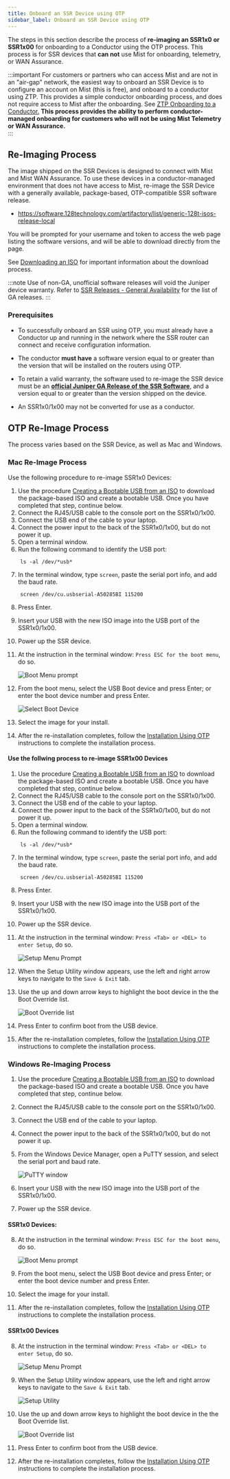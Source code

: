 ```yaml
---
title: Onboard an SSR Device using OTP
sidebar_label: Onboard an SSR Device using OTP
---
```


The steps in this section describe the process of **re-imaging an SSR1x0 or SSR1x00** for onboarding to a Conductor using the OTP process. This process is for SSR devices that **can not** use Mist for onboarding, telemetry, or WAN Assurance. 

:::important
For customers or partners who can access Mist and are not in an "air-gap" network, the easiest way to onboard an SSR Device is to configure an account on Mist (this is free), and onboard to a conductor using ZTP. This provides a simple conductor onboarding process, and does not require access to Mist after the onboarding. See [ZTP Onboarding to a Conductor.](config_wan_assurance.md) **This process provides the ability to perform conductor-managed onboarding for customers who will not be using Mist Telemetry or WAN Assurance.**  
:::

## Re-Imaging Process

The image shipped on the SSR Devices is designed to connect with Mist and Mist WAN Assurance. To use these devices in a conductor-managed environment that does not have access to Mist, re-image the SSR Device with a generally available, package-based, OTP-compatible SSR software release. 

<!-- markdown-link-check-disable-next-line -->
- https://software.128technology.com/artifactory/list/generic-128t-isos-release-local

You will be prompted for your username and token to access the web page listing the software versions, and will be able to download directly from the page.

See [Downloading an ISO](intro_downloading_iso.md#downloading-an-iso) for important information about the download process.

:::note
Use of non-GA, unofficial software releases will void the Juniper device warranty. Refer to [SSR Releases - General Availability](about_releases.mdx#general-availability) for the list of GA releases.
:::

### Prerequisites

- To successfully onboard an SSR using OTP, you must already have a Conductor up and running in the network where the SSR router can connect and receive configuration information. 

- The conductor **must have** a software version equal to or greater than the version that will be installed on the routers using OTP. 

- To retain a valid warranty, the software used to re-image the SSR device must be an [**official Juniper GA Release of the SSR Software**](about_releases.mdx#general-availability), and a version equal to or greater than the version shipped on the device. 

- An SSR1x0/1x00 may not be converted for use as a conductor. 

## OTP Re-Image Process

The process varies based on the SSR Device, as well as Mac and Windows. 

### Mac Re-Image Process

Use the following procedure to re-image SSR1x0 Devices:

1. Use the procedure [Creating a Bootable USB from an ISO](intro_creating_bootable_usb.md) to download the package-based ISO and create a bootable USB. Once you have completed that step, continue below. 
2. Connect the RJ45/USB cable to the console port on the SSR1x0/1x00.
3. Connect the USB end of the cable to your laptop.
4. Connect the power input to the back of the SSR1x0/1x00, but do not power it up. 
5. Open a terminal window.
6. Run the following command to identify the USB port: 
```
	ls -al /dev/*usb*
```
7. In the terminal window, type `screen`, paste the serial port info, and add the baud rate. 
```
	screen /dev/cu.usbserial-A50285BI 115200
```
8. Press Enter.
9. Insert your USB with the new ISO image into the USB port of the SSR1x0/1x00.
10. Power up the SSR device. 
11. At the instruction in the terminal window: `Press ESC for the boot menu`, do so. 

	![Boot Menu prompt](/img/onboard_otp_boot_menu.png)

12. From the boot menu, select the USB Boot device and press Enter; or enter the boot device number and press Enter.

	![Select Boot Device](/img/onboard_otp_boot_device.png)

13. Select the image for your install.
14. After the re-installation completes, follow the [Installation Using OTP](intro_otp_iso_install.mdx) instructions to complete the installation process.

#### Use the follwing process to re-image SSR1x00 Devices

1. Use the procedure [Creating a Bootable USB from an ISO](intro_creating_bootable_usb.md) to download the package-based ISO and create a bootable USB. Once you have completed that step, continue below. 
2. Connect the RJ45/USB cable to the console port on the SSR1x0/1x00.
3. Connect the USB end of the cable to your laptop.
4. Connect the power input to the back of the SSR1x0/1x00, but do not power it up. 
5. Open a terminal window.
6. Run the following command to identify the USB port: 
```
	ls -al /dev/*usb*
```
7. In the terminal window, type `screen`, paste the serial port info, and add the baud rate. 
```
	screen /dev/cu.usbserial-A50285BI 115200
```
8. Press Enter.
9. Insert your USB with the new ISO image into the USB port of the SSR1x0/1x00.
10. Power up the SSR device.
11. At the instruction in the terminal window: `Press <Tab> or <DEL> to enter Setup`, do so.

	![Setup Menu Prompt](/img/1x00_setup_menu.png)

12. When the Setup Utility window appears, use the left and right arrow keys to navigate to the `Save & Exit` tab.
13. Use the up and down arrow keys to highlight the boot device in the the Boot Override list.

	![Boot Override list](/img/1x00_boot-override.png)

14. Press Enter to confirm boot from the USB device.
15. After the re-installation completes, follow the [Installation Using OTP](intro_otp_iso_install.mdx) instructions to complete the installation process.

### Windows Re-Imaging Process

 1. Use the procedure [Creating a Bootable USB from an ISO](intro_creating_bootable_usb.md) to download the package-based ISO and create a bootable USB. Once you have completed that step, continue below. 
2. Connect the RJ45/USB cable to the console port on the SSR1x0/1x00.
3. Connect the USB end of the cable to your laptop.
4. Connect the power input to the back of the SSR1x0/1x00, but do not power it up. 
5. From the Windows Device Manager, open a PuTTY session, and select the serial port and baud rate.
	
	![PuTTY window](/img/putty-window.png)

6. Insert your USB with the new ISO image into the USB port of the SSR1x0/1x00.
7. Power up the SSR device. 

#### SSR1x0 Devices:

8. At the instruction in the terminal window: `Press ESC for the boot menu`, do so. 

	![Boot Menu prompt](/img/putty-ssr1x0-boot-menu.png)

9. From the boot menu, select the USB Boot device and press Enter; or enter the boot device number and press Enter.
10. Select the image for your install.
11. After the re-installation completes, follow the [Installation Using OTP](intro_otp_iso_install.mdx) instructions to complete the installation process.

#### SSR1x00 Devices

8. At the instruction in the terminal window: `Press <Tab> or <DEL> to enter Setup`, do so.

	![Setup Menu Prompt](/img/1x00_setup_menu.png)

9. When the Setup Utility window appears, use the left and right arrow keys to navigate to the `Save & Exit` tab.
	
	![Setup Utility](/img/setup-menu-prompt.png)

10. Use the up and down arrow keys to highlight the boot device in the the Boot Override list.

	![Boot Override list](/img/1x00_boot-override.png)

11. Press Enter to confirm boot from the USB device.
12. After the re-installation completes, follow the [Installation Using OTP](intro_otp_iso_install.mdx) instructions to complete the installation process.




